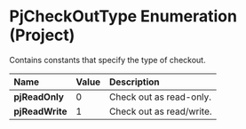 
# PjCheckOutType Enumeration (Project)

Contains constants that specify the type of checkout.



|**Name**|**Value**|**Description**|
|:-----|:-----|:-----|
|**pjReadOnly**|0|Check out as read-only.|
|**pjReadWrite**|1|Check out as read/write.|
